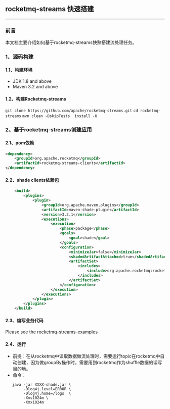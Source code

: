 ## rocketmq-streams 快速搭建
---
### 前言
本文档主要介绍如何基于rocketmq-streams快熟搭建流处理任务。


### 1、源码构建

#### 1.1、构建环境
 - JDK 1.8 and above
 - Maven 3.2 and above

#### 1.2、构建Rocketmq-streams

`git clone https://github.com/apache/rocketmq-streams.git`
`cd rocketmq-streams`
`mvn clean -DskipTests  install -U`


### 2、基于rocketmq-streams创建应用

#### 2.1、pom依赖
```xml
<dependency>
    <groupId>org.apache.rocketmq</groupId>
    <artifactId>rocketmq-streams-clients</artifactId>
</dependency>
```
#### 2.2、shade clients依赖包
```xml
    <build>
        <plugins>
            <plugin>
                <groupId>org.apache.maven.plugins</groupId>
                <artifactId>maven-shade-plugin</artifactId>
                <version>3.2.1</version>
                <executions>
                    <execution>
                        <phase>package</phase>
                        <goals>
                            <goal>shade</goal>
                        </goals>
                        <configuration>
                            <minimizeJar>false</minimizeJar>
                            <shadedArtifactAttached>true</shadedArtifactAttached>
                            <artifactSet>
                                <includes>
                                    <include>org.apache.rocketmq:rocketmq-streams-clients</include>
                                </includes>
                            </artifactSet>
                        </configuration>
                    </execution>
                </executions>
            </plugin>
        </plugins>
    </build>
```

#### 2.3、编写业务代码
Please see the [rocketmq-streams-examples](rocketmq-streams-examples/README.md)
#### 2.4、运行
- 前提：在从rocketmq中读取数据做流处理时，需要运行topic在rocketmq中自动创建，因为做groupBy操作时，需要用到rocketmq作为shuffle数据的读写目的地。
- 命令：
```
   java -jar XXXX-shade.jar \ 
        -Dlog4j.level=ERROR \
        -Dlog4j.home=/logs  \
        -Xms1024m \
        -Xmx1024m 
```

